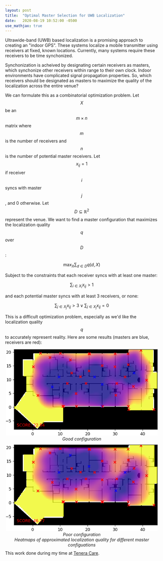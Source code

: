 ```yaml
---
layout: post
title:  "Optimal Master Selection for UWB Localization"
date:   2020-08-19 10:52:00 -0500
use_mathjax: true
---
```


Ultrawide-band (UWB) based localization is a promising approach to creating an "indoor GPS". These systems localize a mobile transmitter using receivers at fixed, known locations. Currently, many systems require these receivers to be time synchonized.

Synchonization is acheived by designating certain receivers as masters, which synchonize other receivers within range to their own clock. Indoor environments have complicated signal propagation properties. So, which receivers should be designated as masters to maximize the quality of the localization across the entire venue?

We can formulate this as a combinatorial optimization problem. Let $$X$$ be an $$m\times n$$ matrix where $$m$$ is the number of receivers and $$n$$ is the number of potential master receivers. Let $$x_{ij} = 1$$ if receiver $$i$$ syncs with master $$j$$, and 0 otherwise. Let $$D \subseteq \mathbb{R}^2$$ represent the venue. We want to find a master configuration that maximizes the localization quality $$q$$ over $$D$$:

$$
\max_{X} \sum_{d \in D}q(d, X)
$$

Subject to the constraints that each receiver syncs with at least one master:

$$
\sum_{i \in X_i}x_{ij} > 1
$$

and each potential master syncs with at least 3 receivers, or none:

$$
\sum_{j \in X_j}x_{ij} > 3 \lor \sum_{j \in X_j}x_{ij} = 0
$$

This is a difficult optimization problem, especially as we'd like the localization quality $$q$$ to accurately represent reality. Here are some results (masters are blue, receivers are red):

<div style="witdh: 100%;">
    <div style="float:left; width: 100%; text-align: center; padding-bottom: 10px">
        <img src="/assets/tenera/good_map.png" width="500px"/>
        <br>
        <em>Good configuration</em>
    </div>
    <div style="float:left; width: 100%; text-align: center; padding-bottom: 10px">
        <img src="/assets/tenera/ok_map.png" width="500px" />
        <br>
        <em>Poor configuration</em>
        <br>
        <em>Heatmaps of approximated localization quality for different master configuations</em>
    </div>
</div>

This work done during my time at [Tenera Care](https://tenera.care/).
